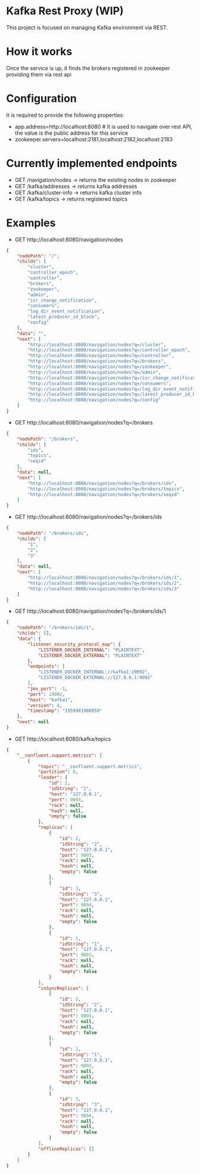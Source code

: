 # Kafka Rest Proxy (WIP)

This project is focused on managing Kafka environment via REST.

# How it works

Once the service is up, it finds the brokers registered in zookeeper providing them via rest api

# Configuration

It is required to provide the following properties:

* app.address=http://localhost:8080 # It is used to navigate over rest API, the value is the public address for this service
* zookeeper.servers=localhost:2181,localhost:2182,localhost:2183

# Currently implemented endpoints

* GET /navigation/nodes 	-> returns the existing nodes in zookeeper
* GET /kafka/addresses 		-> returns kafka addresses
* GET /kafka/cluster-info 	-> returns kafka cluster info
* GET /kafka/topics			-> returns registered topics

# Examples

* GET http://localhost:8080/navigation/nodes

```json
{
    "nodePath": "/",
    "childs": [
        "cluster",
        "controller_epoch",
        "controller",
        "brokers",
        "zookeeper",
        "admin",
        "isr_change_notification",
        "consumers",
        "log_dir_event_notification",
        "latest_producer_id_block",
        "config"
    ],
    "data": "",
    "next": [
        "http://localhost:8080/navigation/nodes?q=/cluster",
        "http://localhost:8080/navigation/nodes?q=/controller_epoch",
        "http://localhost:8080/navigation/nodes?q=/controller",
        "http://localhost:8080/navigation/nodes?q=/brokers",
        "http://localhost:8080/navigation/nodes?q=/zookeeper",
        "http://localhost:8080/navigation/nodes?q=/admin",
        "http://localhost:8080/navigation/nodes?q=/isr_change_notification",
        "http://localhost:8080/navigation/nodes?q=/consumers",
        "http://localhost:8080/navigation/nodes?q=/log_dir_event_notification",
        "http://localhost:8080/navigation/nodes?q=/latest_producer_id_block",
        "http://localhost:8080/navigation/nodes?q=/config"
    ]
}
```

* GET http://localhost:8080/navigation/nodes?q=/brokers
```json
{
    "nodePath": "/brokers",
    "childs": [
        "ids",
        "topics",
        "seqid"
    ],
    "data": null,
    "next": [
        "http://localhost:8080/navigation/nodes?q=/brokers/ids",
        "http://localhost:8080/navigation/nodes?q=/brokers/topics",
        "http://localhost:8080/navigation/nodes?q=/brokers/seqid"
    ]
}
```

* GET http://localhost:8080/navigation/nodes?q=/brokers/ids
```json
{
    "nodePath": "/brokers/ids",
    "childs": [
        "1",
        "2",
        "3"
    ],
    "data": null,
    "next": [
        "http://localhost:8080/navigation/nodes?q=/brokers/ids/1",
        "http://localhost:8080/navigation/nodes?q=/brokers/ids/2",
        "http://localhost:8080/navigation/nodes?q=/brokers/ids/3"
    ]
}
```

* GET http://localhost:8080/navigation/nodes?q=/brokers/ids/1
```json
{
    "nodePath": "/brokers/ids/1",
    "childs": [],
    "data": {
        "listener_security_protocol_map": {
            "LISTENER_DOCKER_INTERNAL": "PLAINTEXT",
            "LISTENER_DOCKER_EXTERNAL": "PLAINTEXT"
        },
        "endpoints": [
            "LISTENER_DOCKER_INTERNAL://kafka1:19092",
            "LISTENER_DOCKER_EXTERNAL://127.0.0.1:9092"
        ],
        "jmx_port": -1,
        "port": 19092,
        "host": "kafka1",
        "version": 4,
        "timestamp": "1559981980959"
    },
    "next": null
}
```

* GET http://localhost:8080/kafka/topics
```json
{
    "__confluent.support.metrics": [
        {
            "topic": "__confluent.support.metrics",
            "partition": 0,
            "leader": {
                "id": 2,
                "idString": "2",
                "host": "127.0.0.1",
                "port": 9093,
                "rack": null,
                "hash": null,
                "empty": false
            },
            "replicas": [
                {
                    "id": 2,
                    "idString": "2",
                    "host": "127.0.0.1",
                    "port": 9093,
                    "rack": null,
                    "hash": null,
                    "empty": false
                },
                {
                    "id": 3,
                    "idString": "3",
                    "host": "127.0.0.1",
                    "port": 9094,
                    "rack": null,
                    "hash": null,
                    "empty": false
                },
                {
                    "id": 1,
                    "idString": "1",
                    "host": "127.0.0.1",
                    "port": 9092,
                    "rack": null,
                    "hash": null,
                    "empty": false
                }
            ],
            "inSyncReplicas": [
                {
                    "id": 2,
                    "idString": "2",
                    "host": "127.0.0.1",
                    "port": 9093,
                    "rack": null,
                    "hash": null,
                    "empty": false
                },
                {
                    "id": 1,
                    "idString": "1",
                    "host": "127.0.0.1",
                    "port": 9092,
                    "rack": null,
                    "hash": null,
                    "empty": false
                },
                {
                    "id": 3,
                    "idString": "3",
                    "host": "127.0.0.1",
                    "port": 9094,
                    "rack": null,
                    "hash": null,
                    "empty": false
                }
            ],
            "offlineReplicas": []
        }
    ]
}
```

